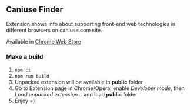 ## Caniuse Finder

Extension shows info about supporting front-end web technologies in different browsers on caniuse.com site.

Available in [Chrome Web Store](https://chrome.google.com/webstore/detail/caniuse-finder/jccoehhphlegjcjoedjkkdnjgdpmojmk)

### Make a build
1. ```npm ci```
2. ```npm run build```
3. Unpacked extension will be available in **public** folder
4. Go to Extension page in Chrome/Opera, enable *Developer mode*, then *Load unpacked extension...* and load **public** folder
5. Enjoy =)
